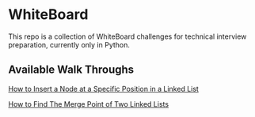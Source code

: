 # WhiteBoard
This repo is a collection of WhiteBoard challenges for technical interview preparation, currently only in Python. 


## Available Walk Throughs

[How to Insert a Node at a Specific Position in a Linked List](https://levelup.gitconnected.com/how-to-insert-a-node-at-a-specific-position-in-a-linked-list-2abc783a578b)

[How to Find The Merge Point of Two Linked Lists](https://levelup.gitconnected.com/how-to-find-the-merge-point-of-two-linked-lists-ba55a129caa2)
